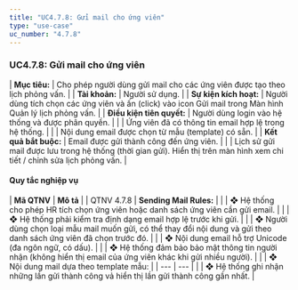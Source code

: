 ```yaml
---
title: "UC4.7.8: Gửi mail cho ứng viên"
type: "use-case"
uc_number: "4.7.8"
---
```


### UC4.7.8: Gửi mail cho ứng viên

| **Mục tiêu:** | Cho phép người dùng gửi mail cho các ứng viên được tạo theo lịch phỏng vấn. |
| **Tài khoản:** | Người sử dụng. |
| **Sự kiện kích hoạt:** | Người dùng tích chọn các ứng viên và ấn (click) vào icon Gửi mail trong Màn hình Quản lý lịch phỏng vấn. |
| **Điều kiện tiên quyết:** | Người dùng login vào hệ thống và được phân quyền. |
|  | Ứng viên đã có thông tin email hợp lệ trong hệ thống. |
|  | Nội dung email được chọn từ mẫu (template) có sẵn. |
| **Kết quả bắt buộc:** | Email được gửi thành công đến ứng viên. |
|  | Lịch sử gửi mail được lưu trong hệ thống (thời gian gửi). Hiển thị trên màn hình xem chi tiết / chỉnh sửa lịch phỏng vấn. |

####  Quy tắc nghiệp vụ

| **Mã QTNV** | **Mô tả** |
| QTNV 4.7.8 | **Sending Mail Rules:** |
|  | ❖ Hệ thống cho phép HR tích chọn ứng viên hoặc danh sách ứng viên cần gửi email. |
|  | ❖ Hệ thống phải kiểm tra định dạng email hợp lệ trước khi gửi. |
|  | ❖ Người dùng chọn loại mẫu mail muốn gửi, có thể thay đổi nội dung và gửi theo danh sách ứng viên đã chọn trước đó. |
|  | ❖ Nội dung email hỗ trợ Unicode (đa ngôn ngữ, có dấu). |
|  | ❖ Hệ thống đảm bảo bảo mật thông tin người nhận (không hiển thị email của ứng viên khác khi gửi nhiều người). |
|  | ❖ Nội dung mail dựa theo template mẫu: |
| --- | --- |
|  | ❖ Hệ thống ghi nhận những lần gửi thành công vả hiển thị lần gửi thành công gần nhất. |
